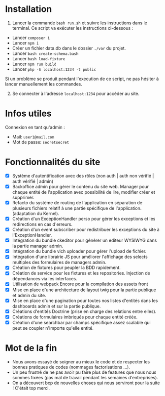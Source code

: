 # Installation
1. Lancer la commande `bash run.sh` et suivre les instructions dans le terminal. Ce script va exécuter les instructions
ci-dessous : 
- Lancer `composer i`
- Lancer `npm i`
- Créer un fichier data.db dans le dossier `./var` du projet.
- Lancer `bash create-schema.bash`
- Lancer `bash load-fixture`
- Lancer `npm run build`
- Lancer `php -S localhost:1234 -t public`

Si un problème se produit pendant l'execution de ce script, ne pas hésiter à lancer manuellement les commandes.

2. Se connecter à l'adresse `localhost:1234` pour accéder au site.

# Infos utiles
Connexion en tant qu'admin :
- Mail: `user1@mail.com`
- Mot de passe: `secretsecret`

# Fonctionnalités du site
* [x] Système d'autentification avec des rôles (non auth | auth non vérifié | auth vérifié | admin)
* [x] Backoffice admin pour gérer le contenu du site web. Manager pour chaque entité de l'application avec possibilité
de lire, modifier créer et supprimer.
* [x] Refacto du système de routing de l'application en séparation de plusieurs fichiers relatif à une partie spécifique
de l'application. (adaptation du Kernel).
* [x] Création d'un ExceptionHandler perso pour gérer les exceptions et les redirections en cas d'erreurs.
* [x] Création d'un event subscriber pour redistribuer les exceptions du site à l'ExceptionHandler.
* [x] Intégration du bundle ckeditor pour générer un editeur WYSIWYG dans la partie manager admin.
* [x] Intégration du bundle vich uploader pour gérer l'upload de fichier.
* [x] Intégration d'une librairie JS pour améliorer l'affichage des selects multiples des formulaires de managers admin.
* [x] Création de fixtures pour peupler la BDD rapidement.
* [x] Création de service pour les fixtures et les repositories. Injection de dépendances via les interfaces.
* [x] Utilisation de webpack Encore pour la compilation des assets front
* [x] Mise en place d'une architecture de layout twig pour la partie publique et admin du site.
* [x] Mise en place d'une pagination pour toutes nos listes d'entités dans les dashboards admin et sur la partie publique.
* [x] Créations d'entités Doctrine (prise en charge des relations entre elles).
* [x] Créations de formulaires imbriqués pour chaque entité créée.
* [x] Création d'une searchbar par champs spécifique assez scalable qui peut se coupler n'importe qu'elle entité.

# Mot de la fin
- Nous avons essayé de soigner au mieux le code et de respecter les bonnes pratiques de codes (nommages factorisations ...).
- Un peu frustré de ne pas avoir pu faire plus de features que nous nous sommes fixées (pas mal de travail pendant les semaines d'entreprises).
- On a découvert bcp de nouvelles choses qui nous serviront pour la suite ! C'était top merci.